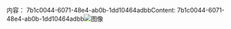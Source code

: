 <span data-ttu-id="394fe-101">内容： 7b1c0044-6071-48e4-ab0b-1dd10464adbb</span><span class="sxs-lookup"><span data-stu-id="394fe-101">Content: 7b1c0044-6071-48e4-ab0b-1dd10464adbb</span></span>![图像](e7895a46-b89d-4fca-97fc-ace8e05baa8e.png)
